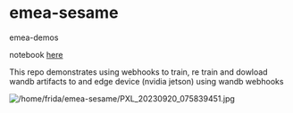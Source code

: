 # emea-sesame
emea-demos

notebook [here](https://colab.research.google.com/drive/1PdR7tzXbBp7HupE3pq633cHR7Qs-ub8x?usp=sharing)

This repo demonstrates using webhooks to train, re train and dowload wandb artifacts to and edge device (nvidia jetson) using wandb webhooks

![/home/frida/emea-sesame/PXL_20230920_075839451.jpg](/home/frida/emea-sesame/PXL_20230920_075839451.jpg)